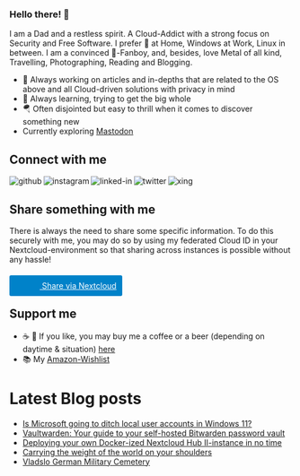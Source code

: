 ### Hello there! 👋
I am a Dad and a restless spirit. A Cloud-Addict with a strong focus on Security and Free Software. I prefer  at Home, Windows at Work, Linux in between. I am a convinced -Fanboy, and, besides, love Metal of all kind, Travelling, Photographing, Reading and Blogging.

- 🔭 Always working on articles and in-depths that are related to the OS above and all Cloud-driven solutions with privacy in mind
- 🌱 Always learning, trying to get the big whole
- 🪂 Often disjointed but easy to thrill when it comes to discover something new
- Currently exploring <a rel="me" href="https://chaos.social/@OliverPifferi">Mastodon</a>

## Connect with me
[<img align="left" alt="github" src="https://img.shields.io/badge/GitHub-100000?style=for-the-badge&logo=github&logoColor=white" />](https://github.com/OliverPifferi)
[<img align="left" alt="instagram" src="https://img.shields.io/badge/Instagram-E4405F?style=for-the-badge&logo=instagram&logoColor=white" />](https://www.instagram.com/JarlPalsson/)
[<img align="left" alt="linked-in" src="https://img.shields.io/badge/LinkedIn-0077B5?style=for-the-badge&logo=linkedin&logoColor=white" />](https://www.linkedin.com/in/oliverpifferi)
[<img align="left" alt="twitter" src="https://img.shields.io/badge/Twitter-1DA1F2?style=for-the-badge&logo=twitter&logoColor=white" />](https://twitter.com/JarlPalsson/)
[<img align="left" alt="xing" src="https://img.shields.io/badge/xing-%231DA1F2.svg?&style=for-the-badge&logo=xing&logoColor=white" />](https://www.xing.com/profile/Oliver_Pifferi/)<br/>

## Share something with me

There is always the need to share some specific information. To do this securely with me, you may do so by using my federated Cloud ID in your Nextcloud-environment so that sharing across instances is possible without any hassle!

<a target="_blank" rel="noreferrer noopener" href="https://nextcloud.com/sharing#oliver@cloud.pifferi.info" style="padding:10px;background-color:#0082c9;color:#ffffff;border-radius:3px;padding-left:4px;">
<span style="background-image:url(https://cloud.pifferi.info/core/img/logo/logo.svg?v=6);width:50px;height:30px;position:relative;top:8px;background-size:contain;display:inline-block;background-repeat:no-repeat; background-position: center center;"></span>
Share via Nextcloud</a>

## Support me

- ☕️ 🍺 If you like, you may buy me a coffee or a beer (depending on daytime & situation) <a href="https://www.paypal.com/paypalme/ollipedia">here</A>
- 📚 My <a href="https://www.amazon.de/hz/wishlist/ls/2IKSS2AI2M24S?ref_=wl_share">Amazon-Wishlist</a>

# Latest Blog posts
<!-- BLOG-POST-LIST:START -->
- [Is Microsoft going to ditch local user accounts in Windows 11?](https://pifferi.info/is-microsoft-going-to-ditch-local-user-accounts-in-windows-11/)
- [Vaultwarden: Your guide to your self-hosted Bitwarden password vault](https://pifferi.info/vaultwarden-your-guide-to-your-self-hosted-bitwarden-password-vault/)
- [Deploying your own Docker-ized Nextcloud Hub II-instance in no time](https://pifferi.info/deploying-your-own-docker-ized-nextcloud-hub-ii-instance-in-no-time/)
- [Carrying the weight of the world on your shoulders](https://pifferi.info/carrying-the-weight-of-the-world-on-your-shoulders/)
- [Vladslo German Military Cemetery](https://pifferi.info/2021-vladslo-german-military-cemetery/)
<!-- BLOG-POST-LIST:END -->
